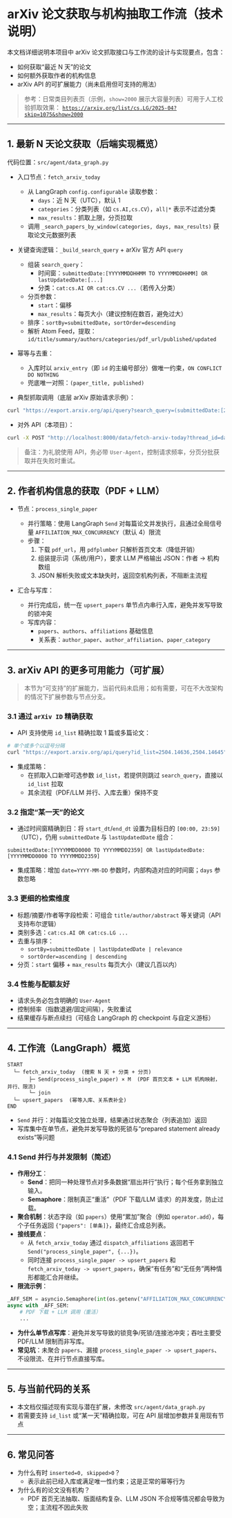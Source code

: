 # arXiv 论文获取与机构抽取工作流（技术说明）

本文档详细说明本项目中 arXiv 论文抓取接口与工作流的设计与实现要点，包含：
- 如何获取“最近 N 天”的论文
- 如何额外获取作者的机构信息
- arXiv API 的可扩展能力（尚未启用但可支持的用法）

> 参考：日常类目列表页（示例，`show=2000` 展示大容量列表）可用于人工校验抓取效果：
> [`https://arxiv.org/list/cs.LG/2025-04?skip=1075&show=2000`](https://arxiv.org/list/cs.LG/2025-04?skip=1075&show=2000)

---

## 1. 最新 N 天论文获取（后端实现概览）

代码位置：`src/agent/data_graph.py`

- 入口节点：`fetch_arxiv_today`
  - 从 LangGraph `config.configurable` 读取参数：
    - `days`：近 N 天（UTC），默认 1
    - `categories`：分类列表（如 `cs.AI,cs.CV`），`all|*` 表示不过滤分类
    - `max_results`：抓取上限，分页拉取
  - 调用 `_search_papers_by_window(categories, days, max_results)` 获取论文元数据列表

- 关键查询逻辑：`_build_search_query` + arXiv 官方 API `query`
  - 组装 `search_query`：
    - 时间窗：`submittedDate:[YYYYMMDDHHMM TO YYYYMMDDHHMM] OR lastUpdatedDate:[...]`
    - 分类：`cat:cs.AI OR cat:cs.CV ...`（若传入分类）
  - 分页参数：
    - `start`：偏移
    - `max_results`：每页大小（建议控制在数百，避免过大）
  - 排序：`sortBy=submittedDate`，`sortOrder=descending`
  - 解析 Atom Feed，提取：`id/title/summary/authors/categories/pdf_url/published/updated`

- 幂等与去重：
  - 入库时以 `arxiv_entry`（即 `id` 的主编号部分）做唯一约束，`ON CONFLICT DO NOTHING`
  - 兜底唯一对照：`(paper_title, published)`

- 典型抓取调用（底层 arXiv 原始请求示例）：
```bash
curl "https://export.arxiv.org/api/query?search_query=(submittedDate:[202508090000 TO 202508120000] OR lastUpdatedDate:[202508090000 TO 202508120000])%20AND%20(cat:cs.AI%20OR%20cat:cs.CV)&start=0&max_results=100&sortBy=submittedDate&sortOrder=descending" -H "User-Agent: arxiv-scraper/0.1"
```

- 对外 API（本项目）：
```bash
curl -X POST "http://localhost:8000/data/fetch-arxiv-today?thread_id=dashboard&days=3&categories=cs.AI,cs.CV&max_results=200"
```

> 备注：为礼貌使用 API，务必带 `User-Agent`，控制请求频率，分页分批获取并在失败时重试。

---

## 2. 作者机构信息的获取（PDF + LLM）

- 节点：`process_single_paper`
  - 并行策略：使用 LangGraph `Send` 对每篇论文并发执行，且通过全局信号量 `AFFILIATION_MAX_CONCURRENCY`（默认 4）限流
  - 步骤：
    1. 下载 `pdf_url`，用 `pdfplumber` 只解析首页文本（降低开销）
    2. 组装提示词（系统/用户），要求 LLM 严格输出 JSON：作者 → 机构数组
    3. JSON 解析失败或文本缺失时，返回空机构列表，不阻断主流程

- 汇合与写库：
  - 并行完成后，统一在 `upsert_papers` 单节点内串行入库，避免并发写导致的锁冲突
  - 写库内容：
    - `papers`、`authors`、`affiliations` 基础信息
    - 关系表：`author_paper`、`author_affiliation`、`paper_category`

---

## 3. arXiv API 的更多可用能力（可扩展）
> 本节为“可支持”的扩展能力，当前代码未启用；如有需要，可在不大改架构的情况下扩展参数与节点分支。

### 3.1 通过 `arXiv ID` 精确获取
- API 支持使用 `id_list` 精确拉取 1 篇或多篇论文：
```bash
# 单个或多个以逗号分隔
curl "https://export.arxiv.org/api/query?id_list=2504.14636,2504.14645" -H "User-Agent: arxiv-scraper/0.1"
```
- 集成策略：
  - 在抓取入口新增可选参数 `id_list`，若提供则跳过 `search_query`，直接以 `id_list` 拉取
  - 其余流程（PDF/LLM 并行、入库去重）保持不变

### 3.2 指定“某一天”的论文
- 通过时间窗精确到日：将 `start_dt`/`end_dt` 设置为目标日的 `[00:00, 23:59]`（UTC），仍用 `submittedDate` 与 `lastUpdatedDate` 组合：
```text
submittedDate:[YYYYMMDD0000 TO YYYYMMDD2359] OR lastUpdatedDate:[YYYYMMDD0000 TO YYYYMMDD2359]
```
- 集成策略：增加 `date=YYYY-MM-DD` 参数时，内部构造对应的时间窗；`days` 参数忽略

### 3.3 更细的检索维度
- 标题/摘要/作者等字段检索：可组合 `title/author/abstract` 等关键词（API 支持布尔逻辑）
- 类别多选：`cat:cs.AI OR cat:cs.LG ...`
- 去重与排序：
  - `sortBy=submittedDate | lastUpdatedDate | relevance`
  - `sortOrder=ascending | descending`
- 分页：`start` 偏移 + `max_results` 每页大小（建议几百以内）

### 3.4 性能与配额友好
- 请求头务必包含明确的 `User-Agent`
- 控制频率（指数退避/固定间隔），失败重试
- 结果缓存与断点续扫（可结合 LangGraph 的 checkpoint 与自定义游标）

---

## 4. 工作流（LangGraph）概览

```
START
  └─ fetch_arxiv_today  (搜索 N 天 + 分类 + 分页) 
       ├─ Send(process_single_paper) × M  (PDF 首页文本 + LLM 机构映射，并行、限流)
       └─ join
  └─ upsert_papers  (幂等入库、关系表补全)
END
```

- `Send` 并行：对每篇论文独立处理，结果通过状态聚合（列表追加）返回
- 写库集中在单节点，避免并发写导致的死锁与“prepared statement already exists”等问题

### 4.1 Send 并行与并发限制（简述）
- **作用分工**：
  - **Send**：把同一种处理节点对多条数据“扇出并行”执行；每个任务拿到独立输入。
  - **Semaphore**：限制真正“重活”（PDF 下载/LLM 请求）的并发度，防止过载。
- **聚合机制**：状态字段（如 `papers`）使用“累加”聚合（例如 `operator.add`），每个子任务返回 `{"papers": [单条]}`，最终汇合成总列表。
- **接线要点**：
  - 从 `fetch_arxiv_today` 通过 `dispatch_affiliations` 返回若干 `Send("process_single_paper", {...})`。
  - 同时连接 `process_single_paper -> upsert_papers` 和 `fetch_arxiv_today -> upsert_papers`，确保“有任务”和“无任务”两种情形都能汇合并继续。
- **限流示例**：
```python
_AFF_SEM = asyncio.Semaphore(int(os.getenv("AFFILIATION_MAX_CONCURRENCY", 4)))
async with _AFF_SEM:
    # PDF 下载 + LLM 调用（重活）
    ...
```
- **为什么单节点写库**：避免并发写导致的锁竞争/死锁/连接池冲突；吞吐主要受 PDF/LLM 限制而非写库。
- **常见坑**：未聚合 `papers`、漏接 `process_single_paper -> upsert_papers`、不设限流、在并行节点直接写库。

---

## 5. 与当前代码的关系
- 本文档仅描述现有实现与潜在扩展，未修改 `src/agent/data_graph.py`
- 若需要支持 `id_list` 或“某一天”精确拉取，可在 API 层增加参数并复用现有节点

---

## 6. 常见问答
- 为什么有时 `inserted=0, skipped>0`？
  - 表示此前已经入库或满足唯一性约束；这是正常的幂等行为
- 为什么有的论文没有机构？
  - PDF 首页无法抽取、版面结构复杂、LLM JSON 不合规等情况都会导致为空；主流程不因此失败 